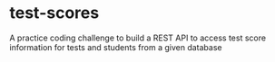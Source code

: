# test-scores
A practice coding challenge to build a REST API to access test score information for tests and students from a given database
